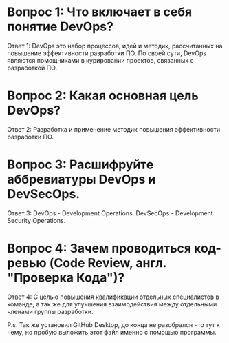 # Вопрос 1: Что включает в себя понятие DevOps?
Ответ 1: DevOps это набор процессов, идей и методик, рассчитанных на повышение эффективности разработки ПО. По своей сути, DevOps являются помощниками в курировании проектов, связанных с разработкой ПО.

# Вопрос 2: Какая основная цель DevOps?
Ответ 2: Разработка и применение методик повышения эффективности разработки ПО.

# Вопрос 3: Расшифруйте аббревиатуры DevOps и DevSecOps.
Ответ 3: DevOps - Development Operations. DevSecOps - Development Security Operations.

# Вопрос 4: Зачем проводиться код-ревью (Code Review, англ. "Проверка Кода")?
Ответ 4: С целью повышения квалификации отдельных специалистов в команде, а так же для улучшения взаимодействия между отдельными членами группы разработки.

P.s. Так же установил GitHub Desktop, до конца не разобрался что тут к чему, но пробую выложить этот файл именно с помощью программы.